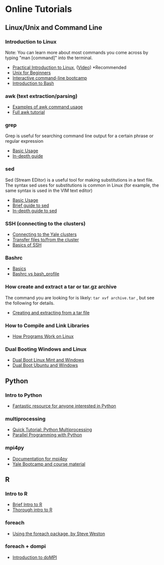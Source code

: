 # Online Tutorials

## Linux/Unix and Command Line

### Introduction to Linux

Note: You can learn more about most commands you come across by typing "man [command]" into the terminal.

* [Practical Introduction to Linux](https://ycrc.github.io/PIL/), ([Video](https://research.computing.yale.edu/ycrc-bootcamp-practical-introduction-linux)) *Recommended
* [Unix for Beginners](http://www.ee.surrey.ac.uk/Teaching/Unix/index.html)
* [Interactive command-line bootcamp](http://rik.smith-unna.com/command_line_bootcamp/)
* [Introduction to Bash](http://cs.lmu.edu/~ray/notes/bash/)

### awk (text extraction/parsing)

* [Examples of awk command usage](https://likegeeks.com/awk-command)
* [Full awk tutorial](http://www.grymoire.com/Unix/Awk.html)

### grep

Grep is useful for searching command line output for a certain phrase or regular expression

* [Basic Usage](https://www.thegeekstuff.com/2009/03/15-practical-unix-grep-command-examples)
* [In-depth guide](https://www.geeksforgeeks.org/grep-command-in-unixlinux/)

### sed

Sed (Stream EDitor) is a useful tool for making substitutions in a text file. The syntax sed uses for substitutions is common in Linux (for example, the same syntax is used in the VIM text editor)

* [Basic Usage](https://askubuntu.com/questions/20414/find-and-replace-text-within-a-file-using-commands)
* [Brief guide to sed](https://www.panix.com/~elflord/unix/sed.html)
* [In-depth guide to sed](http://grymoire.com/Unix/sed.html)

### SSH (connecting to the clusters)

* [Connecting to the Yale clusters](/clusters-at-yale/access)
* [Transfer files to/from the cluster](/clusters-at-yale/data/transfer)
* [Basics of SSH](http://polydistortion.net/doc/ssh.html)

### Bashrc

* [Basics](https://unix.stackexchange.com/questions/129143/what-is-the-purpose-of-bashrc-and-how-does-it-work)
* [Bashrc vs bash_profile](https://apple.stackexchange.com/questions/51036/what-is-the-difference-between-bash-profile-and-bashrc)

### How create and extract a tar or tar.gz archive

The command you are looking for is likely: `tar xvf archive.tar` , but see the following for details.

* [Creating and extracting from a tar file](https://www.howtogeek.com/248780/how-to-compress-and-extract-files-using-the-tar-command-on-linux/)

### How to Compile and Link Libraries

* [How Programs Work on Linux](https://research.computing.yale.edu/support/other-resources/online-tutorials)

### Dual Booting Windows and Linux

* [Dual Boot Linux Mint and Windows](https://itsfoss.com/guide-install-linux-mint-16-dual-boot-windows/)
* [Dual Boot Ubuntu and Windows](https://www.tecmint.com/install-ubuntu-16-04-alongside-with-windows-10-or-8-in-dual-boot/)

## Python

### Intro to Python

* [Fantastic resource for anyone interested in Python](http://www.automatetheboringstuff.com)

### multiprocessing

* [Quick Tutorial: Python Multiprocessing](https://further-reading.net/2017/01/quick-tutorial-python-multiprocessing/)
* [Parallel Programming with Python](https://chryswoods.com/parallel_python/index.html)

### mpi4py

* [Documentation for mpi4py](https://mpi4py.readthedocs.io/en/stable/tutorial.html)
* [Yale Bootcamp and course material](https://research.computing.yale.edu/training/ycrc-bootcamps/ycrc-bootcamp-python-mpi-parallel-programming)

## R

### Intro to R

* [Brief Intro to R](http://www.r-tutor.com/r-introduction)
* [Thorough intro to R](https://www.cyclismo.org/tutorial/R/)

### foreach

* [Using the foreach package, by Steve Weston](https://cran.r-project.org/web/packages/foreach/vignettes/foreach.pdf)

### foreach + dompi

* [Introduction to doMPI](https://cran.r-project.org/web/packages/doMPI/vignettes/doMPI.pdf)